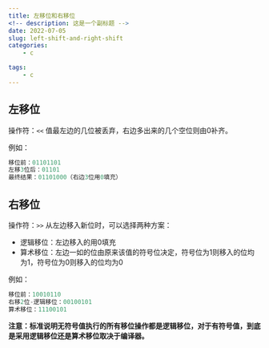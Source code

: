 ```yaml
---
title: 左移位和右移位
<!-- description: 这是一个副标题 -->
date: 2022-07-05
slug: left-shift-and-right-shift
categories:
    - c

tags:
    - c
---
```


## 左移位

操作符：`<<`
值最左边的几位被丢弃，右边多出来的几个空位则由0补齐。

例如：

```c
移位前：01101101
左移3位后：01101          
最终结果：01101000（右边3位用0填充）
```

## 右移位

操作符：`>>`
从左边移入新位时，可以选择两种方案：

- 逻辑移位：左边移入的用0填充
- 算术移位：左边一如的位由原来该值的符号位决定，符号位为1则移入的位均为1，符号位为0则移入的位均为0

例如：

```c
移位前：10010110
右移2位-逻辑移位：00100101
算术移位：11100101
```

**注意：标准说明无符号值执行的所有移位操作都是逻辑移位，对于有符号值，到底是采用逻辑移位还是算术移位取决于编译器。**